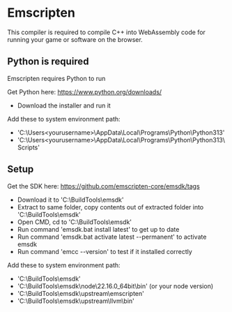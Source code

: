 # Emscripten

This compiler is required to compile C++ into WebAssembly code for running your game or software on the browser.

## Python is required

Emscripten requires Python to run

Get Python here: https://www.python.org/downloads/

- Download the installer and run it

Add these to system environment path:

- 'C:\Users\<yourusername>\AppData\Local\Programs\Python\Python313'
- 'C:\Users\<yourusername>\AppData\Local\Programs\Python\Python313\Scripts'

## Setup

Get the SDK here: https://github.com/emscripten-core/emsdk/tags

- Download it to 'C:\BuildTools\emsdk'
- Extract to same folder, copy contents out of extracted folder into 'C:\BuildTools\emsdk'
- Open CMD, cd to 'C:\BuildTools\emsdk'
- Run command 'emsdk.bat install latest' to get up to date
- Run command 'emsdk.bat activate latest --permanent' to activate emsdk
- Run command 'emcc --version' to test if it installed correctly

Add these to system environment path:

- 'C:\BuildTools\emsdk'
- 'C:\BuildTools\emsdk\node\22.16.0_64bit\bin' (or your node version)
- 'C:\BuildTools\emsdk\upstream\emscripten'
- 'C:\BuildTools\emsdk\upstream\llvm\bin'